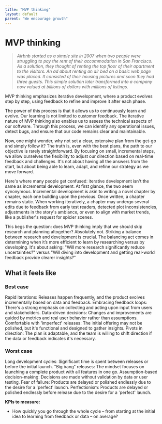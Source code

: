 ```yaml
---
title: "MVP thinking"
layout: default
parent: "We encourage growth"
---
```


# MVP thinking

> *Airbnb started as a simple site in 2007 when two people were struggling to pay the rent of their accommodation in San Francisco. As a solution, they thought of renting the top floor of their apartment to the visitors. An ad about renting an air bed on a basic web page was placed. It consisted of their housing pictures and soon they had three guests. This simple solution later transformed into a company now valued at billions of dollars with millions of listings.*

MVP thinking emphasizes iterative development, where a product evolves step by step, using feedback to refine and improve it after each phase.

The power of this process is that it allows us to continuously learn and evolve. Our learning is not limited to customer feedback. The iterative nature of MVP thinking also enables us to assess the technical aspects of our software. Through this process, we can identify any operational issues, detect bugs, and ensure that our code remains clear and maintainable.

Now, one might wonder, why not set a clear, extensive plan from the get-go and simply follow it? The truth is, even with the best plans, the path to our objective is rarely straightforward. By focusing on small, incremental steps, we allow ourselves the flexibility to adjust our direction based on real-time feedback and challenges. It's not about having all the answers from the start, but about being able to learn, adapt, and refine our strategy as we move forward.

Here's where many people get confused: iterative development isn't the same as incremental development. At first glance, the two seem synonymous. Incremental development is akin to writing a novel chapter by chapter, each one building upon the previous. Once written, a chapter remains static. When working iteratively, a chapter may undergo several edits due to feedback from early test readers, detected plot inconsistencies, adjustments in the story's ambiance, or even to align with market trends, like a publisher's request for spicier scenes.

This begs the question: does MVP thinking imply that we should skip research and planning altogether? Absolutely not. Striking a balance between research and development is crucial. The balancing act comes in determining when it’s more efficient to learn by researching versus by developing. It's about asking: "Will more research significantly reduce uncertainties?" versus "Will diving into development and getting real-world feedback provide clearer insights?"

## What it feels like

### Best case

Rapid iterations: Releases happen frequently, and the product evolves incrementally based on data and feedback.
Embracing feedback loops: There's a strong emphasis on collecting and acting upon input from users and stakeholders.
Data-driven decisions: Changes and improvements are guided by metrics and real user behavior rather than assumptions.
Comfortable with 'imperfect' releases: The initial offering may not be polished, but it's functional and designed to gather insights.
Pivots in direction: The plan is adaptable, and the team is willing to shift direction if the data or feedback indicates it's necessary.

### Worst case

Long development cycles: Significant time is spent between releases or before the initial launch.
"Big bang" releases: The mindset focuses on launching a complete product with all features in one go.
Assumption-based decision-making: Decisions are made without validation by data or user testing.
Fear of failure: Products are delayed or polished endlessly due to the desire for a 'perfect' launch.
Perfectionism: Products are delayed or polished endlessly before release due to the desire for a 'perfect' launch.

**KPIs to measure:**

- How quickly you go through the whole cycle – from starting at the initial idea to learning from feedback or data – on average?

